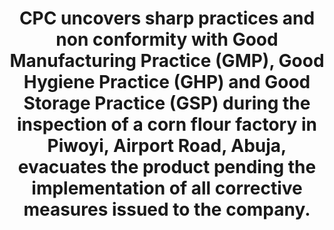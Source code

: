 ---
title: CPC uncovers sharp practices and non conformity with Good Manufacturing Practice (GMP), Good Hygiene Practice (GHP) and Good Storage Practice (GSP) during the inspection of a corn flour factory in Piwoyi, Airport Road, Abuja, evacuates the product pending the implementation of all corrective measures issued to the company.
image: /uploads/abuja-02.png
dimensions: 1012x675
---
